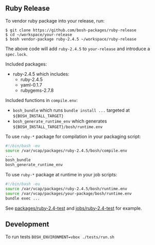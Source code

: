 ## Ruby Release

To vendor ruby package into your release, run:

```
$ git clone https://github.com/bosh-packages/ruby-release
$ cd ~/workspace/your-release
$ bosh vendor-package ruby-2.4.5 ~/workspace/ruby-release
```

The above code will add `ruby-2.4.5` to `your-release` and introduce a `spec.lock`.

Included packages:

- ruby-2.4.5 which includes:
  - ruby-2.4.5
  - yaml-0.1.7
  - rubygems-2.7.8

Included functions in `compile.env`:

- `bosh_bundle` which runs `bundle install ...` targeted at `${BOSH_INSTALL_TARGET}`
- `bosh_generate_runtime_env` which generates `${BOSH_INSTALL_TARGET}/bosh/runtime.env`

To use `ruby-*` package for compilation in your packaging script:

```bash
#!/bin/bash -eu
source /var/vcap/packages/ruby-2.4.5/bosh/compile.env
...
bosh_bundle
bosh_generate_runtime_env
```

To use `ruby-*` package at runtime in your job scripts:

```bash
#!/bin/bash -eu
source /var/vcap/packages/ruby-2.4.5/bosh/runtime.env
source /var/vcap/packages/your-package/bosh/runtime.env
bundle exec ...
```

See [packages/ruby-2.4-test](packages/ruby-2.4-test) and [jobs/ruby-2.4-test](jobs/ruby-2.4-test) for example.

## Development

To run tests `BOSH_ENVIRONMENT=vbox ./tests/run.sh`
